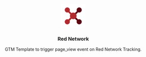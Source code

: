 <br />
<div align="center">
  <img src=".github/rednetwork.svg" alt="Logo" width="80" height="80">

  <h3 align="center">Red Network</h3>

  <p align="center">
    GTM Template to trigger page_view event on Red Network Tracking.
  </p>
</div>
<br />
